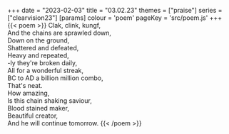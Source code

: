 +++
date = "2023-02-03"
title = "03.02.23"
themes = ["praise"]
series = ["clearvision23"]
[params]
  colour = 'poem'
  pageKey = 'src/poem.js'
+++
{{< poem >}}
Clak, clink, kungf,  
And the chains are sprawled down,  
Down on the ground,  
Shattered and defeated,  
Heavy and repeated,  
-ly they're broken daily,  
All for a wonderful streak,  
BC to AD a billion million combo,  
That's neat.  
How amazing,  
Is this chain shaking saviour,  
Blood stained maker,  
Beautiful creator,  
And he will continue tomorrow.
{{< /poem >}}